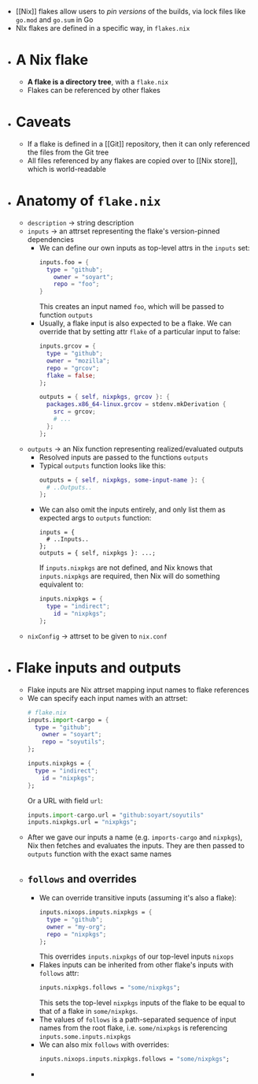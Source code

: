 - [[Nix]] flakes allow users to *pin versions* of the builds, via lock files like `go.mod` and `go.sum` in Go
- NIx flakes are defined in a specific way, in `flakes.nix`
- # A Nix flake
	- **A flake is a directory tree**, with a `flake.nix`
	- Flakes can be referenced by other flakes
- # Caveats
	- If a flake is defined in a [[Git]] repository, then it can only referenced the files from the Git tree
	- All files referenced by any flakes are copied over to [[Nix store]], which is world-readable
- # Anatomy of `flake.nix`
	- `description` -> string description
	- `inputs` -> an attrset representing the flake's version-pinned dependencies
		- We can define our own inputs as top-level attrs in the `inputs` set:
		  ```nix
		  inputs.foo = {
		  	type = "github";
		      owner = "soyart";
		      repo = "foo";
		  }
		  ```
		  This creates an input named `foo`, which will be passed to function `outputs`
		- Usually, a flake input is also expected to be a flake. We can override that by setting attr `flake` of a particular input to false:
		  ```nix
		  inputs.grcov = {
		    type = "github";
		    owner = "mozilla";
		    repo = "grcov";
		    flake = false;
		  };
		  
		  outputs = { self, nixpkgs, grcov }: {
		    packages.x86_64-linux.grcov = stdenv.mkDerivation {
		      src = grcov;
		      # ...
		    };
		  };
		  ```
	- `outputs` -> an Nix function representing realized/evaluated outputs
		- Resolved inputs are passed to the functions `outputs`
		- Typical `outputs` function looks like this:
		  ```nix
		  outputs = { self, nixpkgs, some-input-name }: {
		  	# ..Outputs..
		  };
		  ```
		- We can also omit the inputs entirely, and only list them as expected args to `outputs` function:
		  ```ni
		  inputs = {
		  	# ..Inputs..
		  };
		  outputs = { self, nixpkgs }: ...;
		  ```
		  If `inputs.nixpkgs` are not defined, and Nix knows that `inputs.nixpkgs` are required, then Nix will do something equivalent to:
		  ```nix
		  inputs.nixpkgs = {
		  	type = "indirect";
		      id = "nixpkgs";
		  };
		  ```
	- `nixConfig` -> attrset to be given to `nix.conf`
- # Flake inputs and outputs
	- Flake inputs are Nix attrset mapping input names to flake references
	- We can specify each input names with an attrset:
	  ```nix
	  # flake.nix
	  inputs.import-cargo = {
	  	type = "github";
	      owner = "soyart";
	      repo = "soyutils";
	  };
	  
	  inputs.nixpkgs = {
	  	type = "indirect";
	      id = "nixpkgs";
	  };
	  ```
	  Or a URL with field `url`:
	  ```nix
	  inputs.import-cargo.url = "github:soyart/soyutils"
	  inputs.nixpkgs.url = "nixpkgs";
	  ```
	- After we gave our inputs a name (e.g. `imports-cargo` and `nixpkgs`), Nix then fetches and evaluates the inputs. They are then passed to `outputs` function with the exact same names
	- ## `follows` and overrides
		- We can override transitive inputs (assuming it's also a flake):
		  ```nix
		  inputs.nixops.inputs.nixpkgs = {
		    type = "github";
		    owner = "my-org";
		    repo = "nixpkgs";
		  };
		  ```
		  This overrides `inputs.nixpkgs` of our top-level inputs `nixops`
		- Flakes inputs can be inherited from other flake's inputs with `follows` attr:
		  ```nix
		  inputs.nixpkgs.follows = "some/nixpkgs";
		  ```
		  This sets the top-level `nixpkgs` inputs of the flake to be equal to that of a flake in `some/nixpkgs`.
		- The values of `follows` is a path-separated sequence of input names from the root flake, i.e. `some/nixpkgs` is referencing `inputs.some.inputs.nixpkgs`
		- We can also mix `follows` with overrides:
		  ```nix
		  inputs.nixops.inputs.nixpkgs.follows = "some/nixpkgs";
		  ```
		-